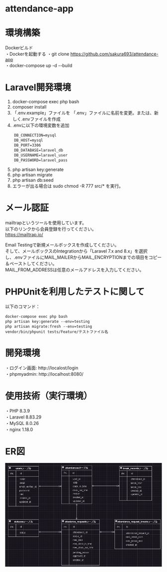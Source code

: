 # attendance-app

# 環境構築
Dockerビルド <br>
・Dockerを起動する
・git clone https://github.com/sakura693/attendance-app <br>
・docker-compose up -d --build

# Laravel開発環境
1. docker-compose exec php bash
2. composer install
3. 「.env.example」ファイルを 「.env」ファイルに名前を変更。または、新しく.envファイルを作成 
4. .envに以下の環境変数を追加 
```
    DB_CONNECTION=mysql 
    DB_HOST=mysql 
    DB_PORT=3306 
    DB_DATABASE=laravel_db 
    DB_USERNAME=laravel_user 
    DB_PASSWORD=laravel_pass 
```
5. php artisan key:generate 
6. php artisan migrate 
7. php artisan db:seed
8. エラーが出る場合は sudo chmod -R 777 src/* を実行。

# メール認証
mailtrapというツールを使用しています。</br>
以下のリンクから会員登録を行ってください。</br>
https://mailtrap.io/

Email Testingで新規メールボックスを作成してください。</br>
そして、メールボックスのIntegrationから「Laravel 7.x and 8.x」を選択し、.envファイルにMAIL_MAILERからMAIL_ENCRYPTIONまでの項目をコピー＆ペーストしてください。</br>
MAIL_FROM_ADDRESSは任意のメールアドレスを入力してください。　

# PHPUnitを利用したテストに関して
以下のコマンド：
```
docker-compose exec php bash
php artisan key:generate --env=testing
php artisan migrate:fresh --env=testing
vendor/bin/phpunit tests/Feature/テストファイル名
```

# 開発環境
・ログイン画面: http://localost/login <br>
・phpmyadmin: http://localhost:8080/

# 使用技術（実行環境）
・PHP 8.3.9 <br>
・Laravel 8.83.29 <br>
・MySQL 8.0.26 <br>
・nginx 1.18.0

# ER図
![ER図](image.png)
